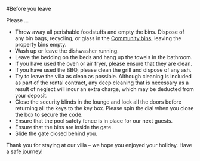#Before you leave  

Please ... 

- Throw away all perishable foodstuffs and empty the bins. Dispose of any bin bags, recycling, or glass in the [Community bins](localamenities.md#community-bins), leaving the property bins empty.
- Wash up or leave the dishwasher running.
- Leave the bedding on the beds and hang up the towels in the bathroom.
- If you have used the oven or air fryer, please ensure that they are clean.
- If you have used the BBQ, please clean the grill and dispose of any ash.
- Try to leave the villa as clean as possible. Although cleaning is included as part of the
rental contract, any deep cleaning that is necessary as a result of neglect will incur an
extra charge, which may be deducted from your deposit.
- Close the security blinds in the lounge and lock all the doors before returning all the
keys to the key box. Please spin the dial when you close the box to secure the code.
- Ensure that the pool safety fence is in place for our next guests.
- Ensure that the bins are inside the gate.
- Slide the gate closed behind you.

Thank you for staying at our villa – we hope you enjoyed your holiday. Have a safe journey!
